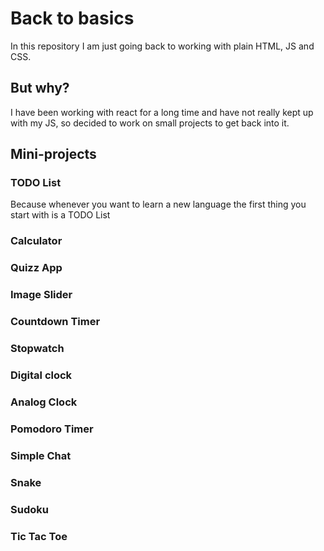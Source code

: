 # Back to basics

In this repository I am just going back to working with plain HTML, JS and CSS.

## But why?

I have been working with react for a long time and have not really kept up with my JS, so decided to work on small projects to get back into it.

## Mini-projects

### TODO List

Because whenever you want to learn a new language the first thing you start with is a TODO List

### Calculator

### Quizz App

### Image Slider

### Countdown Timer

### Stopwatch

### Digital clock

### Analog Clock

### Pomodoro Timer

### Simple Chat

### Snake

### Sudoku

### Tic Tac Toe
